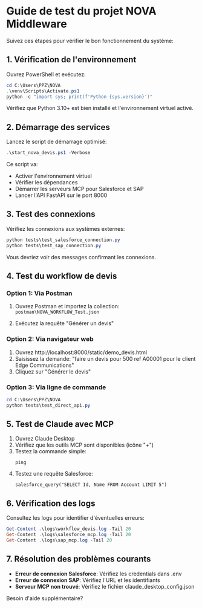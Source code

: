 # Guide de test du projet NOVA Middleware

Suivez ces étapes pour vérifier le bon fonctionnement du système:

## 1. Vérification de l'environnement

Ouvrez PowerShell et exécutez:

```powershell
cd C:\Users\PPZ\NOVA
.\venv\Scripts\Activate.ps1
python -c "import sys; print(f'Python {sys.version}')"
```

Vérifiez que Python 3.10+ est bien installé et l'environnement virtuel activé.

## 2. Démarrage des services

Lancez le script de démarrage optimisé:

```powershell
.\start_nova_devis.ps1 -Verbose
```

Ce script va:
- Activer l'environnement virtuel
- Vérifier les dépendances
- Démarrer les serveurs MCP pour Salesforce et SAP
- Lancer l'API FastAPI sur le port 8000

## 3. Test des connexions

Vérifiez les connexions aux systèmes externes:

```powershell
python tests\test_salesforce_connection.py
python tests\test_sap_connection.py
```

Vous devriez voir des messages confirmant les connexions.

## 4. Test du workflow de devis

### Option 1: Via Postman

1. Ouvrez Postman et importez la collection:
   `postman\NOVA_WORKFLOW_Test.json`

2. Exécutez la requête "Générer un devis"

### Option 2: Via navigateur web

1. Ouvrez http://localhost:8000/static/demo_devis.html
2. Saisissez la demande: "faire un devis pour 500 ref A00001 pour le client Edge Communications"
3. Cliquez sur "Générer le devis"

### Option 3: Via ligne de commande

```powershell
cd C:\Users\PPZ\NOVA
python tests\test_direct_api.py
```

## 5. Test de Claude avec MCP

1. Ouvrez Claude Desktop
2. Vérifiez que les outils MCP sont disponibles (icône "+")
3. Testez la commande simple:
   ```
   ping
   ```
4. Testez une requête Salesforce:
   ```
   salesforce_query("SELECT Id, Name FROM Account LIMIT 5")
   ```

## 6. Vérification des logs

Consultez les logs pour identifier d'éventuelles erreurs:

```powershell
Get-Content .\logs\workflow_devis.log -Tail 20
Get-Content .\logs\salesforce_mcp.log -Tail 20
Get-Content .\logs\sap_mcp.log -Tail 20
```

## 7. Résolution des problèmes courants

- **Erreur de connexion Salesforce**: Vérifiez les credentials dans .env
- **Erreur de connexion SAP**: Vérifiez l'URL et les identifiants
- **Serveur MCP non trouvé**: Vérifiez le fichier claude_desktop_config.json

Besoin d'aide supplémentaire?
